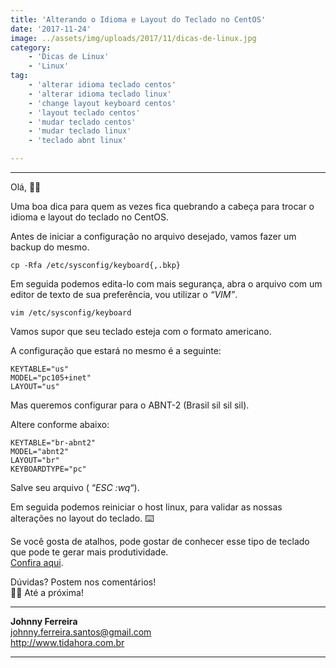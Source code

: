 ```yaml
---
title: 'Alterando o Idioma e Layout do Teclado no CentOS'
date: '2017-11-24'
image: ../assets/img/uploads/2017/11/dicas-de-linux.jpg
category:
    - 'Dicas de Linux'
    - 'Linux'
tag:
    - 'alterar idioma teclado centos'
    - 'alterar idioma teclado linux'
    - 'change layout keyboard centos'
    - 'layout teclado centos'
    - 'mudar teclado centos'
    - 'mudar teclado linux'
    - 'teclado abnt linux'

---
```


- - - - - -


Olá, 🖖🏼

Uma boa dica para quem as vezes fica quebrando a cabeça para trocar o idioma e layout do teclado no CentOS.

Antes de iniciar a configuração no arquivo desejado, vamos fazer um backup do mesmo.

```
cp -Rfa /etc/sysconfig/keyboard{,.bkp}
```

Em seguida podemos edita-lo com mais segurança, abra o arquivo com um editor de texto de sua preferência, vou utilizar o *“VIM”*.

```
vim /etc/sysconfig/keyboard
```

Vamos supor que seu teclado esteja com o formato americano.

A configuração que estará no mesmo é a seguinte:

```
KEYTABLE="us"
MODEL="pc105+inet"
LAYOUT="us"
```

Mas queremos configurar para o ABNT-2 (Brasil sil sil sil).

Altere conforme abaixo:

```
KEYTABLE="br-abnt2"
MODEL="abnt2"
LAYOUT="br"
KEYBOARDTYPE="pc"
```

Salve seu arquivo ( “*ESC :wq*“).

Em seguida podemos reiniciar o host linux, para validar as nossas alterações no layout do teclado. ⌨️

Se você gosta de atalhos, pode gostar de conhecer esse tipo de teclado que pode te gerar mais produtividade.  
[Confira aqui](https://www.digitow.com.br/blog/teclados-mecanicos/).

Dúvidas? Postem nos comentários!  
👋🏼 Até a próxima!

- - - - - -

**Johnny Ferreira**  
<johnny.ferreira.santos@gmail.com>  
<http://www.tidahora.com.br>

- - - - - -